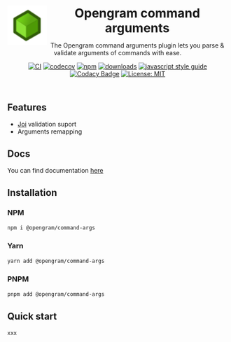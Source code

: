 <header>
<img src="https://raw.githubusercontent.com/OpengramJS/opengram/master/docs/media/Logo.svg" alt="logo" height="90" align="left">
<h1 style="display: inline">Opengram command arguments</h1>

The Opengram command arguments plugin lets you parse & validate arguments of commands with ease.

[![CI][ci-image]][ci-url] [![codecov][codecov-image]][codecov-url] [![npm][npm-image]][npm-url] [![downloads][downloads-image]][downloads-url] [![javascript style guide][standard-image]][standard-url] [![Codacy Badge][codacy-image]][codacy-url] [![License: MIT][license-image]][license-url]
</header>

## Features
- [Joi](https://joi.dev/) validation suport
- Arguments remapping

[codecov-image]: https://codecov.io/gh/OpengramJS/command-args/branch/master/graph/badge.svg?token=8HJ46DCTSC
[codecov-url]: https://codecov.io/gh/OpengramJS/command-args
[license-image]: https://img.shields.io/badge/License-MIT-yellow.svg
[license-url]: https://opensource.org/licenses/MIT
[codacy-image]: https://app.codacy.com/project/badge/Grade/0ba3bf1b270946918b13e2730d190156
[codacy-url]: https://www.codacy.com/gh/OpengramJS/command-args/dashboard?utm_source=github.com&amp;utm_medium=referral&amp;utm_content=OpengramJS/opengram&amp;utm_campaign=Badge_Grade
[ci-image]: https://github.com/OpengramJS/command-args/actions/workflows/ci.yml/badge.svg?branch=master
[ci-url]: https://github.com/OpengramJS/command-args/actions/workflows/actions/workflows/ci.yml
[npm-image]: https://img.shields.io/npm/v/@opengram/command-args.svg
[npm-url]: https://npmjs.com/package/@opengram/command-args
[downloads-image]: https://img.shields.io/npm/dm/@opengram/command-args.svg
[downloads-url]: https://npmjs.com/package/@opengram/command-args
[standard-image]: https://img.shields.io/badge/code_style-standard-brightgreen.svg
[standard-url]: https://standardjs.com

## Docs

You can find documentation [here](https://t.me/)

## Installation

### NPM
```bash
npm i @opengram/command-args
```

### Yarn
```bash
yarn add @opengram/command-args
```

### PNPM
```bash
pnpm add @opengram/command-args
```

## Quick start

```js
xxx
```
